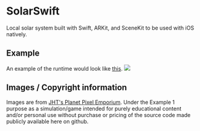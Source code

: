 # SolarSwift
Local solar system built with Swift, ARKit, and SceneKit to be used with iOS natively.

## Example
An example of the runtime would look like [this](https://youtu.be/M58DJaG4VoU).
<img src="SolarSwift.gif" />

## Images / Copyright information
Images are from [JHT's Planet Pixel Emporium](http://planetpixelemporium.com/planets.html). Under the Example 1 purpose as a simulation/game intended for purely educational content and/or personal use without purchase or pricing of the source code made publicly available here on github.
